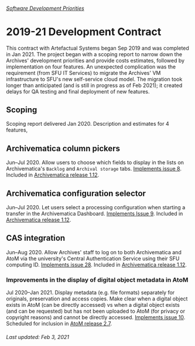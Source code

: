 ###### [Software Development Priorities](../README.md)

# 2019-21 Development Contract
This contract with Artefactual Systems began Sep 2019 and was completed in Jan 2021. The project began with a scoping report to narrow down the Archives' development priorities and provide costs estimates, followed by implementation on four features. An unexpected complication was the requirement (from SFU IT Services) to migrate the Archives' VM infrastructure to SFU's new self-service cloud model. The migration took longer than anticipated (and is still in progress as of Feb 2021); it created delays for QA testing and final deployment of new features.

## Scoping
Scoping report delivered Jan 2020. Description and estimates for 4 features,

## Archivematica column pickers
Jun–Jul 2020. Allow users to choose which fields to display in the lists on Archivematica's `Backlog` and `Archival storage` tabs. [Implements issue 8](https://github.com/SFU-Archives/software-development-priorities/issues/8). Included in [Archivematica release 1.12](https://wiki.archivematica.org/Archivematica_1.12.0_and_Storage_Service_0.17.0_release_notes).

## Archivematica configuration selector
Jun–Jul 2020. Let users select a processing configuration when starting a transfer in the Archivematica Dashboard. [Implements Issue 9](https://github.com/SFU-Archives/software-development-priorities/issues/9). Included in [Archivematica release 1.12](https://wiki.archivematica.org/Archivematica_1.12.0_and_Storage_Service_0.17.0_release_notes).

## CAS integration
Jun–Aug 2020. Allow Archives' staff to log on to both Archivematica and AtoM via the university's Central Authentication Service using their SFU computing ID. [Implements issue 28](https://github.com/SFU-Archives/software-development-priorities/issues/28). Included in [Archivematica release 1.12](https://wiki.archivematica.org/Archivematica_1.12.0_and_Storage_Service_0.17.0_release_notes).

### Improvements in the display of digital object metadata in AtoM
Jul 2020–Jan 2021. Display metadata (e.g. file formats) separately for originals, preservation and access copies. Make clear when a digital object exists in AtoM (can be directly accessed) vs when a digital object exists (and can be requested) but has not been uploaded to AtoM (for privacy or copyright reasons) and cannot be directly accessed. [Implements issue 10](https://github.com/SFU-Archives/software-development-priorities/issues/10). Scheduled for inclusion in [AtoM release 2.7](https://wiki.accesstomemory.org/wiki/Releases/Roadmap#Release_2.7).

###### Last updated: Feb 3, 2021
